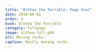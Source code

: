 ```yaml
---
title: "Althea the Terrible: Page Four"
date: 2018-06-01
order: 4
book: Althea the Terrible
category: fullpage
image: althea-full-p04
alt: Moving rocks.
caption: Mostly moving rocks.
---
```

